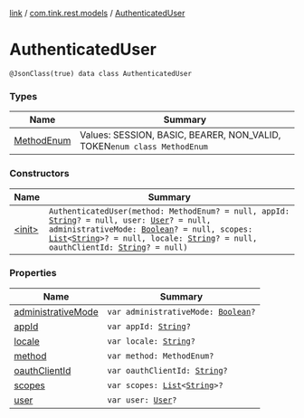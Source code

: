 [link](../../index.md) / [com.tink.rest.models](../index.md) / [AuthenticatedUser](./index.md)

# AuthenticatedUser

`@JsonClass(true) data class AuthenticatedUser`

### Types

| Name | Summary |
|---|---|
| [MethodEnum](-method-enum/index.md) | Values: SESSION, BASIC, BEARER, NON_VALID, TOKEN`enum class MethodEnum` |

### Constructors

| Name | Summary |
|---|---|
| [&lt;init&gt;](-init-.md) | `AuthenticatedUser(method: MethodEnum? = null, appId: `[`String`](https://kotlinlang.org/api/latest/jvm/stdlib/kotlin/-string/index.html)`? = null, user: `[`User`](../-user/index.md)`? = null, administrativeMode: `[`Boolean`](https://kotlinlang.org/api/latest/jvm/stdlib/kotlin/-boolean/index.html)`? = null, scopes: `[`List`](https://kotlinlang.org/api/latest/jvm/stdlib/kotlin.collections/-list/index.html)`<`[`String`](https://kotlinlang.org/api/latest/jvm/stdlib/kotlin/-string/index.html)`>? = null, locale: `[`String`](https://kotlinlang.org/api/latest/jvm/stdlib/kotlin/-string/index.html)`? = null, oauthClientId: `[`String`](https://kotlinlang.org/api/latest/jvm/stdlib/kotlin/-string/index.html)`? = null)` |

### Properties

| Name | Summary |
|---|---|
| [administrativeMode](administrative-mode.md) | `var administrativeMode: `[`Boolean`](https://kotlinlang.org/api/latest/jvm/stdlib/kotlin/-boolean/index.html)`?` |
| [appId](app-id.md) | `var appId: `[`String`](https://kotlinlang.org/api/latest/jvm/stdlib/kotlin/-string/index.html)`?` |
| [locale](locale.md) | `var locale: `[`String`](https://kotlinlang.org/api/latest/jvm/stdlib/kotlin/-string/index.html)`?` |
| [method](method.md) | `var method: MethodEnum?` |
| [oauthClientId](oauth-client-id.md) | `var oauthClientId: `[`String`](https://kotlinlang.org/api/latest/jvm/stdlib/kotlin/-string/index.html)`?` |
| [scopes](scopes.md) | `var scopes: `[`List`](https://kotlinlang.org/api/latest/jvm/stdlib/kotlin.collections/-list/index.html)`<`[`String`](https://kotlinlang.org/api/latest/jvm/stdlib/kotlin/-string/index.html)`>?` |
| [user](user.md) | `var user: `[`User`](../-user/index.md)`?` |
